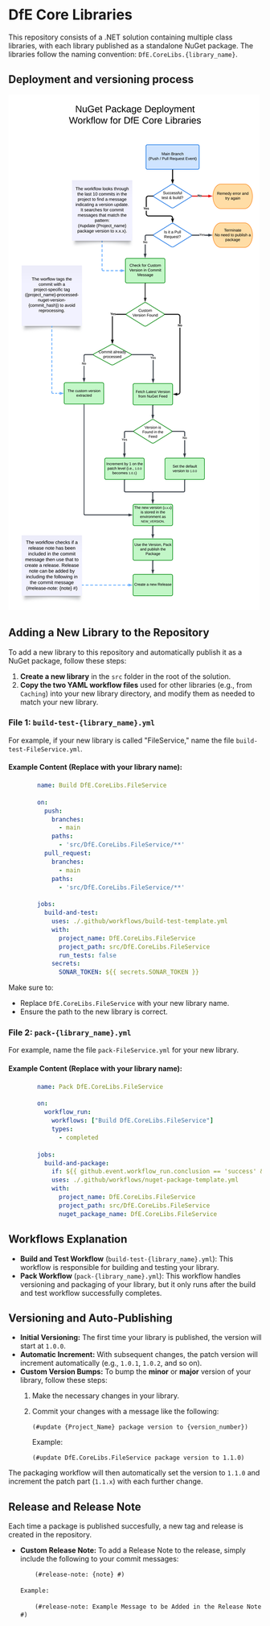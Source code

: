 
DfE Core Libraries
==================

This repository consists of a .NET solution containing multiple class libraries, with each library published as a standalone NuGet package. The libraries follow the naming convention: `DfE.CoreLibs.{library_name}`.

Deployment and versioning process
--------------------------------------

![Nuget Package Deployment](./nuget-deployment.png)


Adding a New Library to the Repository
--------------------------------------

To add a new library to this repository and automatically publish it as a NuGet package, follow these steps:

1.  **Create a new library** in the `src` folder in the root of the solution.
2.  **Copy the two YAML workflow files** used for other libraries (e.g., from `Caching`) into your new library directory, and modify them as needed to match your new library.

### File 1: `build-test-{library_name}.yml`

For example, if your new library is called "FileService," name the file `build-test-FileService.yml`.

#### Example Content (Replace with your library name):

```yaml
        name: Build DfE.CoreLibs.FileService

        on:
          push:
            branches:
              - main
            paths:
              - 'src/DfE.CoreLibs.FileService/**'
          pull_request:
            branches:
              - main
            paths:
              - 'src/DfE.CoreLibs.FileService/**' 

        jobs:
          build-and-test:
            uses: ./.github/workflows/build-test-template.yml
            with:
              project_name: DfE.CoreLibs.FileService
              project_path: src/DfE.CoreLibs.FileService
              run_tests: false
            secrets:
              SONAR_TOKEN: ${{ secrets.SONAR_TOKEN }}
```
    

Make sure to:

*   Replace `DfE.CoreLibs.FileService` with your new library name.
*   Ensure the path to the new library is correct.

### File 2: `pack-{library_name}.yml`

For example, name the file `pack-FileService.yml` for your new library.

#### Example Content (Replace with your library name):

```yaml
        name: Pack DfE.CoreLibs.FileService

        on:
          workflow_run:
            workflows: ["Build DfE.CoreLibs.FileService"]
            types:
              - completed

        jobs:
          build-and-package:
            if: ${{ github.event.workflow_run.conclusion == 'success' && github.event.workflow_run.head_branch == 'main' && github.event.workflow_run.event != 'pull_request' }}
            uses: ./.github/workflows/nuget-package-template.yml
            with:
              project_name: DfE.CoreLibs.FileService
              project_path: src/DfE.CoreLibs.FileService
              nuget_package_name: DfE.CoreLibs.FileService

```
    

Workflows Explanation
---------------------

*   **Build and Test Workflow** (`build-test-{library_name}.yml`): This workflow is responsible for building and testing your library.
*   **Pack Workflow** (`pack-{library_name}.yml`): This workflow handles versioning and packaging of your library, but it only runs after the build and test workflow successfully completes.

Versioning and Auto-Publishing
------------------------------

*   **Initial Versioning:** The first time your library is published, the version will start at `1.0.0`.
*   **Automatic Increment:** With subsequent changes, the patch version will increment automatically (e.g., `1.0.1`, `1.0.2`, and so on).
*   **Custom Version Bumps:** To bump the **minor** or **major** version of your library, follow these steps:
    1.  Make the necessary changes in your library.
    2.  Commit your changes with a message like the following:
        
            (#update {Project_Name} package version to {version_number})
        
        Example:
        
            (#update DfE.CoreLibs.FileService package version to 1.1.0)
        

The packaging workflow will then automatically set the version to `1.1.0` and increment the patch part (`1.1.x`) with each further change.

Release and Release Note
------------------------------

Each time a package is published succesfully, a new tag and release is created in the repository.

*   **Custom Release Note:** To add a Release Note to the release, simply include the following to your commit messages:
        
            (#release-note: {note} #)
        
        Example:
        
            (#release-note: Example Message to be Added in the Release Note #)
        

